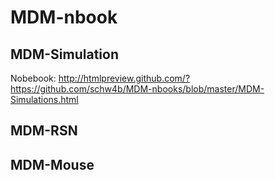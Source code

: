 # MDM-nbook

## MDM-Simulation
Nobebook:
http://htmlpreview.github.com/?https://github.com/schw4b/MDM-nbooks/blob/master/MDM-Simulations.html

## MDM-RSN

## MDM-Mouse
